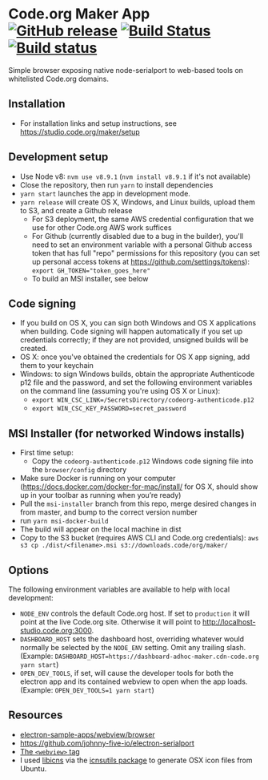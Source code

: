 # Code.org Maker App [![GitHub release](https://img.shields.io/github/release/code-dot-org/browser.svg)](https://github.com/code-dot-org/browser/releases/latest) [![Build Status](https://travis-ci.org/code-dot-org/browser.svg?branch=master)](https://travis-ci.org/code-dot-org/browser) [![Build status](https://ci.appveyor.com/api/projects/status/s05fruj5b0hibar6?svg=true)](https://ci.appveyor.com/project/islemaster/browser)

Simple browser exposing native node-serialport to web-based tools on whitelisted Code.org domains.

## Installation

- For installation links and setup instructions, see https://studio.code.org/maker/setup

## Development setup

- Use Node v8: `nvm use v8.9.1` (`nvm install v8.9.1` if it's not available)
- Close the repository, then run `yarn` to install dependencies
- `yarn start` launches the app in development mode.
- `yarn release` will create OS X, Windows, and Linux builds, upload them to S3, and create a Github release
  - For S3 deployment, the same AWS credential configuration that we use for other Code.org AWS work suffices
  - For Github (currently disabled due to a bug in the builder), you'll need to set an environment variable with a personal Github access token that has full "repo" permissions for this repository (you can set up personal access tokens at https://github.com/settings/tokens): `export GH_TOKEN="token_goes_here"`
  - To build an MSI installer, see below

## Code signing

- If you build on OS X, you can sign both Windows and OS X applications when building. Code signing will happen automatically if you set up credentials correctly; if they are not provided, unsigned builds will be created.
- OS X: once you've obtained the credentials for OS X app signing, add them to your keychain
- Windows: to sign Windows builds, obtain the appropriate Authenticode p12 file and the password, and set the following environment variables on the command line (assuming you're using OS X or Linux):
  - `export WIN_CSC_LINK=/SecretsDirectory/codeorg-authenticode.p12`
  - `export WIN_CSC_KEY_PASSWORD=secret_password`

## MSI Installer (for networked Windows installs)

- First time setup:
  - Copy the `codeorg-authenticode.p12` Windows code signing file into the `browser/config` directory
- Make sure Docker is running on your computer (https://docs.docker.com/docker-for-mac/install/ for OS X, should show up in your toolbar as running when you’re ready)
- Pull the `msi-installer` branch from this repo, merge desired changes in from master, and bump to the correct version number
- run `yarn msi-docker-build`
- The build will appear on the local machine in dist
- Copy to the S3 bucket (requires AWS CLI and Code.org credentials): `aws s3 cp ./dist/<filename>.msi s3://downloads.code/org/maker/`

## Options
The following environment variables are available to help with local development:

- `NODE_ENV` controls the default Code.org host.
  If set to `production` it will point at the live Code.org site.
  Otherwise it will point to http://localhost-studio.code.org:3000.
- `DASHBOARD_HOST` sets the dashboard host, overriding whatever would normally
  be selected by the `NODE_ENV` setting.  Omit any trailing slash.
  (Example: `DASHBOARD_HOST=https://dashboard-adhoc-maker.cdn-code.org yarn start`)
- `OPEN_DEV_TOOLS`, if set, will cause the developer tools for both the electron
  app and its contained webview to open when the app loads.
  (Example: `OPEN_DEV_TOOLS=1 yarn start`)

## Resources

- [electron-sample-apps/webview/browser](https://github.com/hokein/electron-sample-apps/tree/master/webview/browser)
- https://github.com/johnny-five-io/electron-serialport
- [The `<webview>` tag](https://electron.atom.io/docs/api/webview-tag/)
- I used [libicns](http://icns.sourceforge.net/) via the [icnsutils package](https://packages.debian.org/stretch/icnsutils) to generate OSX icon files from Ubuntu.

